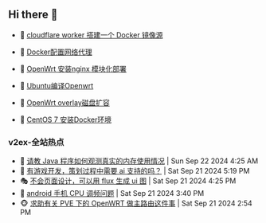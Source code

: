 ## Hi there 👋

<!--
**dkyg666/dkyg666** is a ✨ _special_ ✨ repository because its `README.md` (this file) appears on your GitHub profile.

Here are some ideas to get you started:

- 🔭 I’m currently working on ...
- 🌱 I’m currently learning ...
- 👯 I’m looking to collaborate on ...
- 🤔 I’m looking for help with ...
- 💬 Ask me about ...
- 📫 How to reach me: ...
- 😄 Pronouns: ...
- ⚡ Fun fact: ...
-->

<!-- BLOG-POST-LIST:START -->
- 🦩 [cloudflare worker 搭建一个 Docker 镜像源](http://blog.1996099.xyz/archives/cloudflare-worker-da-jian-yi-ge-docker-jing-xiang-zhan) 

- 🚦 [Docker配置网络代理](http://blog.1996099.xyz/archives/dockerpei-zhi-wang-luo-dai-li) 

- 🫶 [OpenWrt 安装nginx 模块化部署](http://blog.1996099.xyz/archives/openwrt-an-zhuang-nginx-mo-kuai-hua-bu-shu) 

- 🦄 [Ubuntu编译Openwrt](http://blog.1996099.xyz/archives/ubuntuzi-bian-yi-openwrt) 

- 🐻 [OpenWrt overlay磁盘扩容](http://blog.1996099.xyz/archives/openwrt-overlay) 

- 🤖 [CentOS 7 安装Docker环境](http://blog.1996099.xyz/archives/centos-docker) 
<!-- BLOG-POST-LIST:END -->

### v2ex-全站热点
<!-- v2ex:START -->
- 🥸 [请教 Java 程序如何观测真实的内存使用情况](https://www.v2ex.com/t/1074784#reply2) | Sun Sep 22 2024 4:25 AM
- 🤗 [有游戏开发，策划过程中需要 ai 支持的吗？](https://www.v2ex.com/t/1074733#reply0) | Sat Sep 21 2024 5:19 PM
- 🎭 [不会页面设计，可以用 flux 生成 ui 图](https://www.v2ex.com/t/1074731#reply3) | Sat Sep 21 2024 4:25 PM
- 🥷 [android 手机 CPU 调频问题](https://www.v2ex.com/t/1074723#reply2) | Sat Sep 21 2024 3:40 PM
- 🐵 [求助有关 PVE 下的 OpenWRT 做主路由这件事](https://www.v2ex.com/t/1074716#reply9) | Sat Sep 21 2024 2:54 PM<!-- v2ex:END -->

